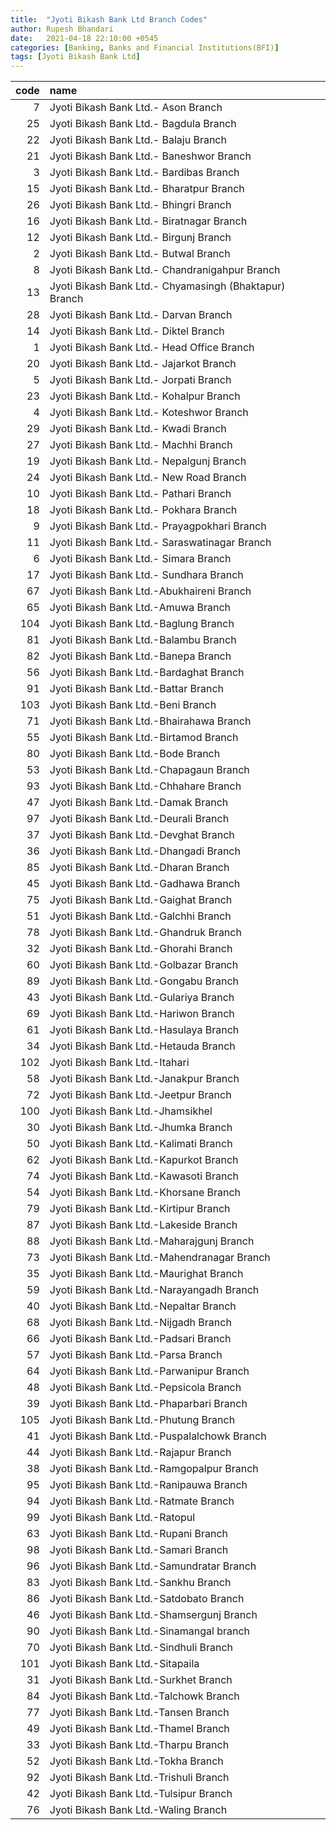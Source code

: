 ```yaml
---
title:  "Jyoti Bikash Bank Ltd Branch Codes"
author: Rupesh Bhandari
date:   2021-04-18 22:10:00 +0545
categories: [Banking, Banks and Financial Institutions(BFI)]
tags: [Jyoti Bikash Bank Ltd]
---
```


|   code | name                                                   |
|-------:|:-------------------------------------------------------|
|      7 | Jyoti Bikash Bank Ltd.- Ason Branch                    |
|     25 | Jyoti Bikash Bank Ltd.- Bagdula Branch                 |
|     22 | Jyoti Bikash Bank Ltd.- Balaju Branch                  |
|     21 | Jyoti Bikash Bank Ltd.- Baneshwor Branch               |
|      3 | Jyoti Bikash Bank Ltd.- Bardibas Branch                |
|     15 | Jyoti Bikash Bank Ltd.- Bharatpur Branch               |
|     26 | Jyoti Bikash Bank Ltd.- Bhingri Branch                 |
|     16 | Jyoti Bikash Bank Ltd.- Biratnagar Branch              |
|     12 | Jyoti Bikash Bank Ltd.- Birgunj Branch                 |
|      2 | Jyoti Bikash Bank Ltd.- Butwal Branch                  |
|      8 | Jyoti Bikash Bank Ltd.- Chandranigahpur Branch         |
|     13 | Jyoti Bikash Bank Ltd.- Chyamasingh (Bhaktapur) Branch |
|     28 | Jyoti Bikash Bank Ltd.- Darvan Branch                  |
|     14 | Jyoti Bikash Bank Ltd.- Diktel Branch                  |
|      1 | Jyoti Bikash Bank Ltd.- Head Office Branch             |
|     20 | Jyoti Bikash Bank Ltd.- Jajarkot Branch                |
|      5 | Jyoti Bikash Bank Ltd.- Jorpati Branch                 |
|     23 | Jyoti Bikash Bank Ltd.- Kohalpur Branch                |
|      4 | Jyoti Bikash Bank Ltd.- Koteshwor Branch               |
|     29 | Jyoti Bikash Bank Ltd.- Kwadi Branch                   |
|     27 | Jyoti Bikash Bank Ltd.- Machhi Branch                  |
|     19 | Jyoti Bikash Bank Ltd.- Nepalgunj Branch               |
|     24 | Jyoti Bikash Bank Ltd.- New Road Branch                |
|     10 | Jyoti Bikash Bank Ltd.- Pathari Branch                 |
|     18 | Jyoti Bikash Bank Ltd.- Pokhara Branch                 |
|      9 | Jyoti Bikash Bank Ltd.- Prayagpokhari Branch           |
|     11 | Jyoti Bikash Bank Ltd.- Saraswatinagar Branch          |
|      6 | Jyoti Bikash Bank Ltd.- Simara Branch                  |
|     17 | Jyoti Bikash Bank Ltd.- Sundhara Branch                |
|     67 | Jyoti Bikash Bank Ltd.-Abukhaireni Branch              |
|     65 | Jyoti Bikash Bank Ltd.-Amuwa Branch                    |
|    104 | Jyoti Bikash Bank Ltd.-Baglung Branch                  |
|     81 | Jyoti Bikash Bank Ltd.-Balambu Branch                  |
|     82 | Jyoti Bikash Bank Ltd.-Banepa Branch                   |
|     56 | Jyoti Bikash Bank Ltd.-Bardaghat Branch                |
|     91 | Jyoti Bikash Bank Ltd.-Battar Branch                   |
|    103 | Jyoti Bikash Bank Ltd.-Beni Branch                     |
|     71 | Jyoti Bikash Bank Ltd.-Bhairahawa Branch               |
|     55 | Jyoti Bikash Bank Ltd.-Birtamod Branch                 |
|     80 | Jyoti Bikash Bank Ltd.-Bode Branch                     |
|     53 | Jyoti Bikash Bank Ltd.-Chapagaun Branch                |
|     93 | Jyoti Bikash Bank Ltd.-Chhahare Branch                 |
|     47 | Jyoti Bikash Bank Ltd.-Damak Branch                    |
|     97 | Jyoti Bikash Bank Ltd.-Deurali Branch                  |
|     37 | Jyoti Bikash Bank Ltd.-Devghat Branch                  |
|     36 | Jyoti Bikash Bank Ltd.-Dhangadi Branch                 |
|     85 | Jyoti Bikash Bank Ltd.-Dharan Branch                   |
|     45 | Jyoti Bikash Bank Ltd.-Gadhawa Branch                  |
|     75 | Jyoti Bikash Bank Ltd.-Gaighat Branch                  |
|     51 | Jyoti Bikash Bank Ltd.-Galchhi Branch                  |
|     78 | Jyoti Bikash Bank Ltd.-Ghandruk Branch                 |
|     32 | Jyoti Bikash Bank Ltd.-Ghorahi Branch                  |
|     60 | Jyoti Bikash Bank Ltd.-Golbazar Branch                 |
|     89 | Jyoti Bikash Bank Ltd.-Gongabu Branch                  |
|     43 | Jyoti Bikash Bank Ltd.-Gulariya Branch                 |
|     69 | Jyoti Bikash Bank Ltd.-Hariwon Branch                  |
|     61 | Jyoti Bikash Bank Ltd.-Hasulaya Branch                 |
|     34 | Jyoti Bikash Bank Ltd.-Hetauda Branch                  |
|    102 | Jyoti Bikash Bank Ltd.-Itahari                         |
|     58 | Jyoti Bikash Bank Ltd.-Janakpur Branch                 |
|     72 | Jyoti Bikash Bank Ltd.-Jeetpur Branch                  |
|    100 | Jyoti Bikash Bank Ltd.-Jhamsikhel                      |
|     30 | Jyoti Bikash Bank Ltd.-Jhumka Branch                   |
|     50 | Jyoti Bikash Bank Ltd.-Kalimati Branch                 |
|     62 | Jyoti Bikash Bank Ltd.-Kapurkot Branch                 |
|     74 | Jyoti Bikash Bank Ltd.-Kawasoti Branch                 |
|     54 | Jyoti Bikash Bank Ltd.-Khorsane Branch                 |
|     79 | Jyoti Bikash Bank Ltd.-Kirtipur Branch                 |
|     87 | Jyoti Bikash Bank Ltd.-Lakeside Branch                 |
|     88 | Jyoti Bikash Bank Ltd.-Maharajgunj Branch              |
|     73 | Jyoti Bikash Bank Ltd.-Mahendranagar Branch            |
|     35 | Jyoti Bikash Bank Ltd.-Maurighat Branch                |
|     59 | Jyoti Bikash Bank Ltd.-Narayangadh Branch              |
|     40 | Jyoti Bikash Bank Ltd.-Nepaltar Branch                 |
|     68 | Jyoti Bikash Bank Ltd.-Nijgadh Branch                  |
|     66 | Jyoti Bikash Bank Ltd.-Padsari Branch                  |
|     57 | Jyoti Bikash Bank Ltd.-Parsa Branch                    |
|     64 | Jyoti Bikash Bank Ltd.-Parwanipur Branch               |
|     48 | Jyoti Bikash Bank Ltd.-Pepsicola Branch                |
|     39 | Jyoti Bikash Bank Ltd.-Phaparbari Branch               |
|    105 | Jyoti Bikash Bank Ltd.-Phutung Branch                  |
|     41 | Jyoti Bikash Bank Ltd.-Puspalalchowk Branch            |
|     44 | Jyoti Bikash Bank Ltd.-Rajapur Branch                  |
|     38 | Jyoti Bikash Bank Ltd.-Ramgopalpur Branch              |
|     95 | Jyoti Bikash Bank Ltd.-Ranipauwa Branch                |
|     94 | Jyoti Bikash Bank Ltd.-Ratmate Branch                  |
|     99 | Jyoti Bikash Bank Ltd.-Ratopul                         |
|     63 | Jyoti Bikash Bank Ltd.-Rupani Branch                   |
|     98 | Jyoti Bikash Bank Ltd.-Samari Branch                   |
|     96 | Jyoti Bikash Bank Ltd.-Samundratar Branch              |
|     83 | Jyoti Bikash Bank Ltd.-Sankhu Branch                   |
|     86 | Jyoti Bikash Bank Ltd.-Satdobato Branch                |
|     46 | Jyoti Bikash Bank Ltd.-Shamsergunj Branch              |
|     90 | Jyoti Bikash Bank Ltd.-Sinamangal branch               |
|     70 | Jyoti Bikash Bank Ltd.-Sindhuli Branch                 |
|    101 | Jyoti Bikash Bank Ltd.-Sitapaila                       |
|     31 | Jyoti Bikash Bank Ltd.-Surkhet Branch                  |
|     84 | Jyoti Bikash Bank Ltd.-Talchowk Branch                 |
|     77 | Jyoti Bikash Bank Ltd.-Tansen Branch                   |
|     49 | Jyoti Bikash Bank Ltd.-Thamel Branch                   |
|     33 | Jyoti Bikash Bank Ltd.-Tharpu Branch                   |
|     52 | Jyoti Bikash Bank Ltd.-Tokha Branch                    |
|     92 | Jyoti Bikash Bank Ltd.-Trishuli Branch                 |
|     42 | Jyoti Bikash Bank Ltd.-Tulsipur Branch                 |
|     76 | Jyoti Bikash Bank Ltd.-Waling Branch                   |